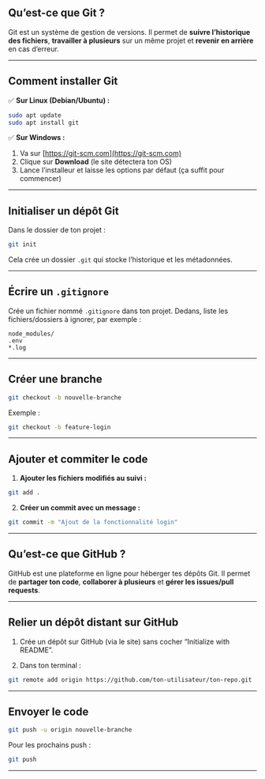 
## Qu’est-ce que Git ?

Git est un système de gestion de versions.
Il permet de **suivre l’historique des fichiers**, **travailler à plusieurs** sur un même projet et **revenir en arrière** en cas d’erreur.

---

## Comment installer Git

✅ **Sur Linux (Debian/Ubuntu) :**

```bash
sudo apt update
sudo apt install git
```

✅ **Sur Windows :**

1. Va sur [https://git-scm.com](https://git-scm.com)
2. Clique sur **Download** (le site détectera ton OS)
3. Lance l’installeur et laisse les options par défaut (ça suffit pour commencer)

---

## Initialiser un dépôt Git

Dans le dossier de ton projet :

```bash
git init
```

Cela crée un dossier `.git` qui stocke l’historique et les métadonnées.

---

## Écrire un `.gitignore`

Crée un fichier nommé `.gitignore` dans ton projet.
Dedans, liste les fichiers/dossiers à ignorer, par exemple :

```
node_modules/
.env
*.log
```

---

## Créer une branche

```bash
git checkout -b nouvelle-branche
```

Exemple :

```bash
git checkout -b feature-login
```

---

## Ajouter et commiter le code

1. **Ajouter les fichiers modifiés au suivi :**

```bash
git add .
```

2. **Créer un commit avec un message :**

```bash
git commit -m "Ajout de la fonctionnalité login"
```

---

## Qu’est-ce que GitHub ?

GitHub est une plateforme en ligne pour héberger tes dépôts Git.
Il permet de **partager ton code**, **collaborer à plusieurs** et **gérer les issues/pull requests**.

---

## Relier un dépôt distant sur GitHub

1. Crée un dépôt sur GitHub (via le site) sans cocher “Initialize with README”.

2. Dans ton terminal :

```bash
git remote add origin https://github.com/ton-utilisateur/ton-repo.git
```

---

## Envoyer le code

```bash
git push -u origin nouvelle-branche
```

Pour les prochains push :

```bash
git push
```

---
